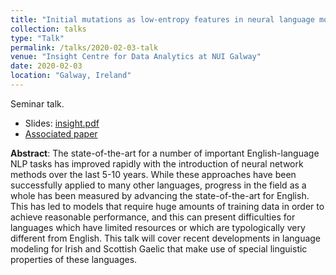 ```yaml
---
title: "Initial mutations as low-entropy features in neural language modeling"
collection: talks
type: "Talk"
permalink: /talks/2020-02-03-talk
venue: "Insight Centre for Data Analytics at NUI Galway"
date: 2020-02-03
location: "Galway, Ireland"
---
```


Seminar talk.

* Slides: [insight.pdf](/files/insight.pdf)
* [Associated paper](/publication/2020-05-11-celtic-mutations)

**Abstract**: The state-of-the-art for a number of important English-language NLP tasks has improved rapidly with the introduction of neural network methods over the last 5-10 years. While these approaches have been successfully applied to many other languages, progress in the field as a whole has been measured by advancing the state-of-the-art for English. This has led to models that require huge amounts of training data in order to achieve reasonable performance, and this can present difficulties for languages which have limited resources or which are typologically very different from English. This talk will cover recent developments in language modeling for Irish and Scottish Gaelic that make use of special linguistic properties of these languages.
